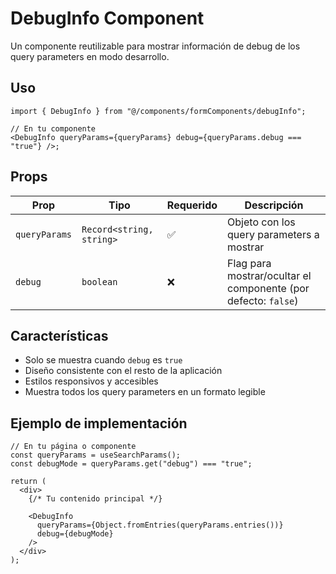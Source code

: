 # DebugInfo Component

Un componente reutilizable para mostrar información de debug de los query parameters en modo desarrollo.

## Uso

```tsx
import { DebugInfo } from "@/components/formComponents/debugInfo";

// En tu componente
<DebugInfo queryParams={queryParams} debug={queryParams.debug === "true"} />;
```

## Props

| Prop          | Tipo                     | Requerido | Descripción                                                    |
| ------------- | ------------------------ | --------- | -------------------------------------------------------------- |
| `queryParams` | `Record<string, string>` | ✅        | Objeto con los query parameters a mostrar                      |
| `debug`       | `boolean`                | ❌        | Flag para mostrar/ocultar el componente (por defecto: `false`) |

## Características

- Solo se muestra cuando `debug` es `true`
- Diseño consistente con el resto de la aplicación
- Estilos responsivos y accesibles
- Muestra todos los query parameters en un formato legible

## Ejemplo de implementación

```tsx
// En tu página o componente
const queryParams = useSearchParams();
const debugMode = queryParams.get("debug") === "true";

return (
  <div>
    {/* Tu contenido principal */}

    <DebugInfo
      queryParams={Object.fromEntries(queryParams.entries())}
      debug={debugMode}
    />
  </div>
);
```
